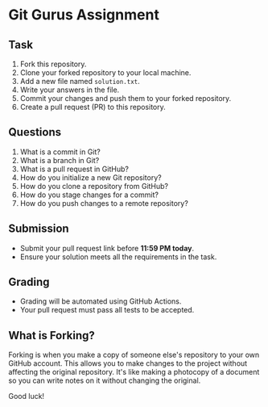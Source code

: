 # Git Gurus Assignment

## Task
1. Fork this repository. 
2. Clone your forked repository to your local machine.
3. Add a new file named `solution.txt`.
4. Write your answers in the file.
5. Commit your changes and push them to your forked repository. 
6. Create a pull request (PR) to this repository.

## Questions
1. What is a commit in Git?
2. What is a branch in Git?
3. What is a pull request in GitHub?
4. How do you initialize a new Git repository?
5. How do you clone a repository from GitHub?
6. How do you stage changes for a commit?
7. How do you push changes to a remote repository?

## Submission
- Submit your pull request link before **11:59 PM today**.
- Ensure your solution meets all the requirements in the task.

## Grading
- Grading will be automated using GitHub Actions.
- Your pull request must pass all tests to be accepted.

## What is Forking?
Forking is when you make a copy of someone else's repository to your own GitHub account. This allows you to make changes to the project without affecting the original repository. It's like making a photocopy of a document so you can write notes on it without changing the original.

Good luck!
